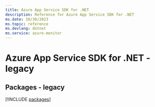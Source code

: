 ```yaml
---
title: Azure App Service SDK for .NET
description: Reference for Azure App Service SDK for .NET
ms.date: 10/30/2023
ms.topic: reference
ms.devlang: dotnet
ms.service: azure-monitor
---
```

# Azure App Service SDK for .NET - legacy
## Packages - legacy
[!INCLUDE [packages](app-service-index.md)]